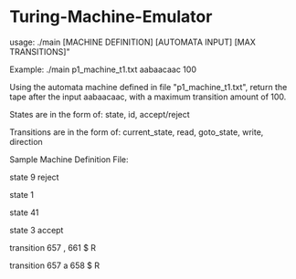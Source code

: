 # Turing-Machine-Emulator

usage: ./main [MACHINE DEFINITION] [AUTOMATA INPUT] [MAX TRANSITIONS]"

Example: ./main p1_machine_t1.txt aabaacaac 100

Using the automata machine defined in file "p1_machine_t1.txt", return the tape after the input aabaacaac, with a maximum transition amount of 100.

States are in the form of: state, id, accept/reject

Transitions are in the form of: current_state, read, goto_state, write, direction


Sample Machine Definition File:


state	9	reject

state	1

state	41

state	3	accept

transition	657	,	661	$	R

transition	657	a	658	$	R


